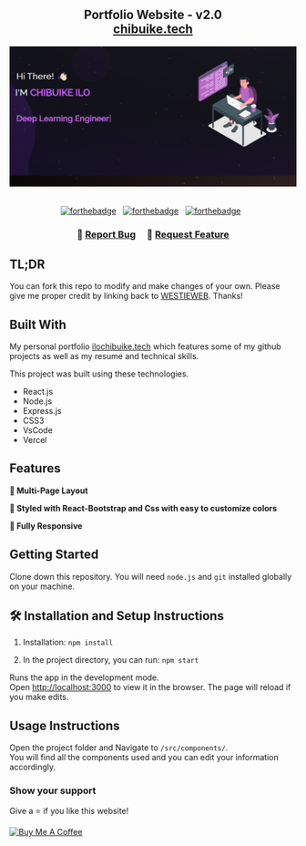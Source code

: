 <h2 align="center">
  Portfolio Website - v2.0<br/>
  <a href="https://westieweb-chibuike-ilo.netlify.app/" target="_blank">chibuike.tech</a>
</h2>
<div align="center">
  <img alt="Demo" src="./Images/readme.2.png" />
</div>

<br/>

<center>

[![forthebadge](https://forthebadge.com/images/badges/built-with-love.svg)](https://forthebadge.com) &nbsp;
[![forthebadge](https://forthebadge.com/images/badges/made-with-javascript.svg)](https://forthebadge.com) &nbsp;
[![forthebadge](https://forthebadge.com/images/badges/open-source.svg)](https://forthebadge.com) &nbsp;
</center>

<h3 align="center">
    🔹
    <a href="https://github.com/WESTIEWEB/portfolio-sit/issues">Report Bug</a> &nbsp; &nbsp;
    🔹
    <a href="https://github.com/WESTIEWEB/portfolio-sit/issues">Request Feature</a>
</h3>

## TL;DR

You can fork this repo to modify and make changes of your own. Please give me proper credit by linking back to [WESTIEWEB](https://github.com/WESTIEWEB/portfolio-sit). Thanks!

## Built With

My personal portfolio <a href="https://westieweb-chibuike-ilo.netlify.app/" target="_blank">ilochibuike.tech</a> which features some of my github projects as well as my resume and technical skills.<br/>

This project was built using these technologies.

- React.js
- Node.js
- Express.js
- CSS3
- VsCode
- Vercel

## Features

**📖 Multi-Page Layout**

**🎨 Styled with React-Bootstrap and Css with easy to customize colors**

**📱 Fully Responsive**

## Getting Started

Clone down this repository. You will need `node.js` and `git` installed globally on your machine.

## 🛠 Installation and Setup Instructions

1. Installation: `npm install`

2. In the project directory, you can run: `npm start`

Runs the app in the development mode.\
Open [http://localhost:3000](http://localhost:3000) to view it in the browser.
The page will reload if you make edits.

## Usage Instructions

Open the project folder and Navigate to `/src/components/`. <br/>
You will find all the components used and you can edit your information accordingly.

### Show your support

Give a ⭐ if you like this website!

<a href="https://github.com/WESTIEWEB/portfolio-sit/star" target="_blank"><img src="https://cdn.buymeacoffee.com/buttons/v2/default-violet.png" alt="Buy Me A Coffee" height= "60px" width= "217px" ></a>
